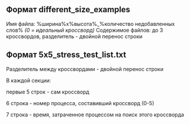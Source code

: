 ## Формат different_size_examples
Имя файла: %ширина%x%высота%_%количество недобавленных слов% _(0 = идеальный кроссворд)_
Содержимое файлов: до 3 кроссвордов, разделитель - двойной перенос строки

## Формат 5x5_stress_test_list.txt
Разделитель между кроссвордами - двойной перенос строки

В каждой секции:

первые 5 строк - сам кроссворд

6 строка - номер процесса, составивший кроссворд (0-5)

7 строка - время, затраченное процессом на поиск этого кроссворда
